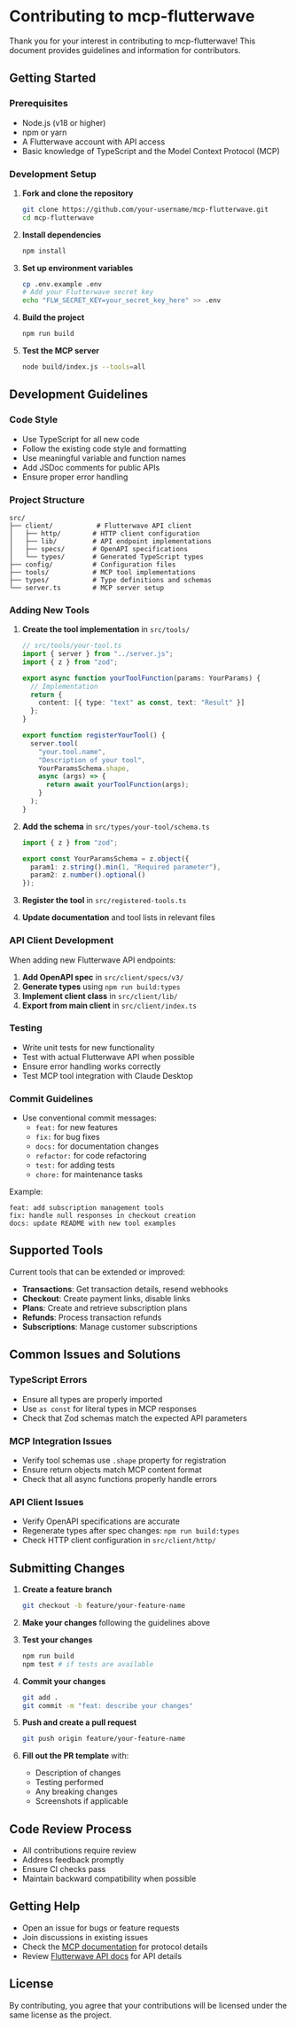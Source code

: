 # Contributing to mcp-flutterwave

Thank you for your interest in contributing to mcp-flutterwave! This document provides guidelines and information for contributors.

## Getting Started

### Prerequisites

- Node.js (v18 or higher)
- npm or yarn
- A Flutterwave account with API access
- Basic knowledge of TypeScript and the Model Context Protocol (MCP)

### Development Setup

1. **Fork and clone the repository**
   ```bash
   git clone https://github.com/your-username/mcp-flutterwave.git
   cd mcp-flutterwave
   ```

2. **Install dependencies**
   ```bash
   npm install
   ```

3. **Set up environment variables**
   ```bash
   cp .env.example .env
   # Add your Flutterwave secret key
   echo "FLW_SECRET_KEY=your_secret_key_here" >> .env
   ```

4. **Build the project**
   ```bash
   npm run build
   ```

5. **Test the MCP server**
   ```bash
   node build/index.js --tools=all
   ```

## Development Guidelines

### Code Style

- Use TypeScript for all new code
- Follow the existing code style and formatting
- Use meaningful variable and function names
- Add JSDoc comments for public APIs
- Ensure proper error handling

### Project Structure

```
src/
├── client/           # Flutterwave API client
│   ├── http/        # HTTP client configuration
│   ├── lib/         # API endpoint implementations
│   ├── specs/       # OpenAPI specifications
│   └── types/       # Generated TypeScript types
├── config/          # Configuration files
├── tools/           # MCP tool implementations
├── types/           # Type definitions and schemas
└── server.ts        # MCP server setup
```

### Adding New Tools

1. **Create the tool implementation** in `src/tools/`
   ```typescript
   // src/tools/your-tool.ts
   import { server } from "../server.js";
   import { z } from "zod";

   export async function yourToolFunction(params: YourParams) {
     // Implementation
     return {
       content: [{ type: "text" as const, text: "Result" }]
     };
   }

   export function registerYourTool() {
     server.tool(
       "your.tool.name",
       "Description of your tool",
       YourParamsSchema.shape,
       async (args) => {
         return await yourToolFunction(args);
       }
     );
   }
   ```

2. **Add the schema** in `src/types/your-tool/schema.ts`
   ```typescript
   import { z } from "zod";

   export const YourParamsSchema = z.object({
     param1: z.string().min(1, "Required parameter"),
     param2: z.number().optional()
   });
   ```

3. **Register the tool** in `src/registered-tools.ts`

4. **Update documentation** and tool lists in relevant files

### API Client Development

When adding new Flutterwave API endpoints:

1. **Add OpenAPI spec** in `src/client/specs/v3/`
2. **Generate types** using `npm run build:types`
3. **Implement client class** in `src/client/lib/`
4. **Export from main client** in `src/client/index.ts`

### Testing

- Write unit tests for new functionality
- Test with actual Flutterwave API when possible
- Ensure error handling works correctly
- Test MCP tool integration with Claude Desktop

### Commit Guidelines

- Use conventional commit messages:
  - `feat:` for new features
  - `fix:` for bug fixes
  - `docs:` for documentation changes
  - `refactor:` for code refactoring
  - `test:` for adding tests
  - `chore:` for maintenance tasks

Example:
```
feat: add subscription management tools
fix: handle null responses in checkout creation
docs: update README with new tool examples
```

## Supported Tools

Current tools that can be extended or improved:

- **Transactions**: Get transaction details, resend webhooks
- **Checkout**: Create payment links, disable links
- **Plans**: Create and retrieve subscription plans
- **Refunds**: Process transaction refunds
- **Subscriptions**: Manage customer subscriptions

## Common Issues and Solutions

### TypeScript Errors

- Ensure all types are properly imported
- Use `as const` for literal types in MCP responses
- Check that Zod schemas match the expected API parameters

### MCP Integration Issues

- Verify tool schemas use `.shape` property for registration
- Ensure return objects match MCP content format
- Check that all async functions properly handle errors

### API Client Issues

- Verify OpenAPI specifications are accurate
- Regenerate types after spec changes: `npm run build:types`
- Check HTTP client configuration in `src/client/http/`

## Submitting Changes

1. **Create a feature branch**
   ```bash
   git checkout -b feature/your-feature-name
   ```

2. **Make your changes** following the guidelines above

3. **Test your changes**
   ```bash
   npm run build
   npm test # if tests are available
   ```

4. **Commit your changes**
   ```bash
   git add .
   git commit -m "feat: describe your changes"
   ```

5. **Push and create a pull request**
   ```bash
   git push origin feature/your-feature-name
   ```

6. **Fill out the PR template** with:
   - Description of changes
   - Testing performed
   - Any breaking changes
   - Screenshots if applicable

## Code Review Process

- All contributions require review
- Address feedback promptly
- Ensure CI checks pass
- Maintain backward compatibility when possible

## Getting Help

- Open an issue for bugs or feature requests
- Join discussions in existing issues
- Check the [MCP documentation](https://modelcontextprotocol.io) for protocol details
- Review [Flutterwave API docs](https://developer.flutterwave.com) for API details

## License

By contributing, you agree that your contributions will be licensed under the same license as the project.
